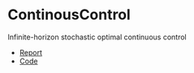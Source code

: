 # ContinousControl
Infinite-horizon stochastic optimal continuous control
- [Report](https://github.com/rkato5680/ContinousControl/blob/main/contcontrol_report.pdf)
- [Code](https://github.com/rkato5680/ContinousControl/tree/main/src)
